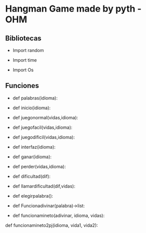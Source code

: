 # Hangman Game made by pyth - OHM
## Bibliotecas
+ Import random

+ Import time

+ Import Os

## Funciones

+ def palabras(idioma):

+ def inicio(idioma):
   
+ def juegonormal(vidas,idioma):
   
+ def juegofacil(vidas,idioma):
   
+ def juegodificil(vidas,idioma):
   
+ def interfaz(idioma):
   
+ def ganar(idioma):
    
+ def perder(vidas,idioma):
        
+ def dificultad(dif):
    
+ def llamardificultad(dif,vidas):
            
+ def elegirpalabra():
    
+ def Funcionadivinar(palabra)->list: 
    
+ def funcionamineto(adivinar, idioma, vidas):
    
def funcionamineto2pj(idioma, vida1, vida2):
    
